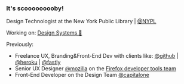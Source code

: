 ### It's scooooooooby!

Design Technologist at the New York Public Library | [@NYPL](https://github.com/NYPL)

Working on: [Design Systems 🌟](https://github.com/NYPL/nypl-design-system)

Previously:
- Freelance UX, Branding&Front-End Dev with clients like: [@github](https://github.com/github) | [@heroku](https://github.com/heroku) | [@fastly](https://github.com/fastly) 
- Senior UX Designer [@mozilla](https://github.com/mozilla) on the [Firefox developer tools team](https://developer.mozilla.org/en-US/docs/Tools)
- Front-End Developer on the Design Team [@capitalone](https://github.com/capitalone)
